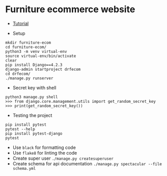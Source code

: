 # Furniture ecommerce website

 - [Tutorial](https://www.youtube.com/watch?v=jUsm_LV4_cE&list=PLOLrQ9Pn6cawinBJbH5d9IfloO9RRPMiq&index=8)

 - Setup
 ```
 mkdir furniture-ecom
 cd furniture-ecom/
 python3 -m venv virtual-env
 source virtual-env/bin/activate
 clear
 pip install Django==4.2.3
 django-admin startproject drfecom
 cd drfecom/
 ./manage.py runserver
 ```
 - Secret key with shell
 ```
 python3 manage.py shell
 >>> from django.core.management.utils import get_random_secret_key
 >>> print(get_random_secret_key())
 ```
 - Testing the project
 ```
 pip install pytest
 pytest --help
 pip install pytest-django
 pytest
 ```
 - Use `black` for formatting code
 - Use `flake8` for linting the code
 - Create super user `./manage.py createsuperuser`
 - Create schema for api documentation `./manage.py spectacular --file schema.yml`